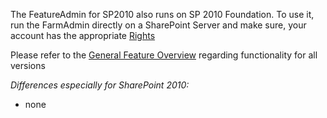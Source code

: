 The FeatureAdmin for SP2010 also runs on SP 2010 Foundation.
To use it, run the FarmAdmin directly on a SharePoint Server and make sure, your account has the appropriate [Rights](Rights)

Please refer to the [General Feature Overview](General-Feature-Overview) regarding functionality for all versions


_Differences especially for SharePoint 2010:_

- none
